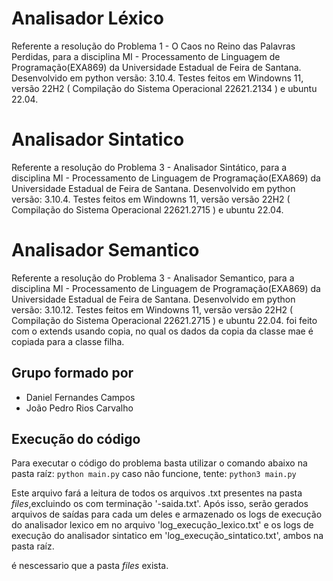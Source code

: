 # Analisador Léxico
Referente a resolução do Problema 1 - O Caos no Reino das Palavras Perdidas, para a disciplina MI - Processamento de Linguagem de Programação(EXA869) da Universidade Estadual de Feira de Santana. Desenvolvido em python versão: 3.10.4. Testes feitos em Windowns 11, versão 22H2 ( Compilação do Sistema Operacional 22621.2134 ) e ubuntu 22.04.

# Analisador Sintatico
Referente a resolução do Problema 3 - Analisador Sintático, para a disciplina MI - Processamento de Linguagem de Programação(EXA869) da Universidade Estadual de Feira de Santana. Desenvolvido em python versão: 3.10.4. Testes feitos em Windowns 11, versão versão 22H2 ( Compilação do Sistema Operacional 22621.2715 ) e ubuntu 22.04.

# Analisador Semantico

Referente a resolução do Problema 3 - Analisador Semantico, para a disciplina MI - Processamento de Linguagem de Programação(EXA869) da Universidade Estadual de Feira de Santana. Desenvolvido em python versão: 3.10.12. Testes feitos em Windowns 11, versão versão 22H2 ( Compilação do Sistema Operacional 22621.2715 ) e ubuntu 22.04.
foi feito com o extends usando copia, no qual os dados da copia da classe mae é copiada para a classe filha.

## Grupo formado por
- Daniel Fernandes Campos
- João Pedro Rios Carvalho

## Execução do código
Para executar o código do problema basta utilizar o comando abaixo na pasta raíz:
`python main.py`
caso não funcione, tente:
`python3 main.py`

Este arquivo fará a leitura de todos os arquivos .txt presentes na pasta *files*,excluindo os com terminação '-saida.txt'. Após isso, serão gerados arquivos de saídas para cada um deles e armazenado os logs de execução do analisador lexico em no arquivo 'log_execução_lexico.txt' e os logs de execução do analisador sintatico em 'log_execução_sintatico.txt', ambos na pasta raíz.

é nescessario que a pasta *files* exista.